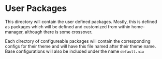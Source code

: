 # User Packages

This directory will contain the user defined packages. Mostly, this is  defined as packages which will be defined and customized from within home-manager, although there is some crossover.

Each directory of configureable packages will contain the corresponding configs for their theme and will have this file named after their theme name. Base configurations will also be included under the name `default.nix`

